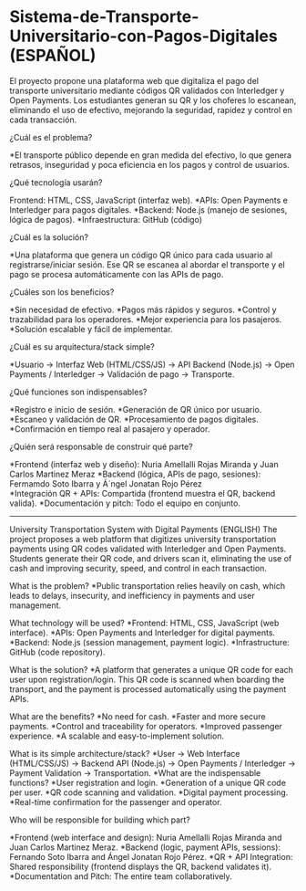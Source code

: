 # Sistema-de-Transporte-Universitario-con-Pagos-Digitales (ESPAÑOL)
El proyecto propone una plataforma web que digitaliza el pago del transporte universitario mediante códigos QR validados con Interledger y Open Payments. Los estudiantes generan su QR y los choferes lo escanean, eliminando el uso de efectivo, mejorando la seguridad, rapidez y control en cada transacción.

¿Cuál es el problema?

*El transporte público depende en gran medida del efectivo, lo que genera retrasos, inseguridad y poca eficiencia en los pagos y control de usuarios.

¿Qué tecnología usarán?

Frontend: HTML, CSS, JavaScript (interfaz web).
*APIs: Open Payments e Interledger para pagos digitales.
*Backend: Node.js (manejo de sesiones, lógica de pagos).
*Infraestructura: GitHub (código)

¿Cuál es la solución?

*Una plataforma que genera un código QR único para cada usuario al registrarse/iniciar sesión. Ese QR se escanea al abordar el transporte y el pago se procesa automáticamente con las APIs de pago.

¿Cuáles son los beneficios?

*Sin necesidad de efectivo.
*Pagos más rápidos y seguros.
*Control y trazabilidad para los operadores.
*Mejor experiencia para los pasajeros.
*Solución escalable y fácil de implementar.

¿Cuál es su arquitectura/stack simple?

*Usuario → Interfaz Web (HTML/CSS/JS) → API Backend (Node.js) → Open Payments / Interledger → Validación de pago → Transporte.

¿Qué funciones son indispensables?

*Registro e inicio de sesión.
*Generación de QR único por usuario.
*Escaneo y validación de QR.
*Procesamiento de pagos digitales.
*Confirmación en tiempo real al pasajero y operador.

¿Quién será responsable de construir qué parte?

*Frontend (interfaz web y diseño): Nuria  Amellalli Rojas Miranda  y Juan Carlos Martinez Meraz 
*Backend (lógica, APIs de pago, sesiones): Fermamdo Soto Ibarra y Á´ngel Jonatan Rojo Pérez  
*Integración QR + APIs: Compartida (frontend muestra el QR, backend valida).
*Documentación y pitch: Todo el equipo en conjunto.

-------------------------------------------------------------------------------------------------------------------------------------------

University Transportation System with Digital Payments (ENGLISH)
The project proposes a web platform that digitizes university transportation payments using QR codes validated with Interledger and Open Payments. Students generate their QR code, and drivers scan it, eliminating the use of cash and improving security, speed, and control in each transaction.

What is the problem?
*Public transportation relies heavily on cash, which leads to delays, insecurity, and inefficiency in payments and user management.

What technology will be used?
*Frontend: HTML, CSS, JavaScript (web interface).
*APIs: Open Payments and Interledger for digital payments.
*Backend: Node.js (session management, payment logic).
*Infrastructure: GitHub (code repository).

What is the solution?
*A platform that generates a unique QR code for each user upon registration/login. This QR code is scanned when boarding the transport, and the payment is processed automatically using the payment APIs.

What are the benefits?
*No need for cash.
*Faster and more secure payments.
*Control and traceability for operators.
*Improved passenger experience.
*A scalable and easy-to-implement solution.

What is its simple architecture/stack?
*User → Web Interface (HTML/CSS/JS) → Backend API (Node.js) → Open Payments / Interledger → Payment Validation → Transportation.
*What are the indispensable functions?
*User registration and login.
*Generation of a unique QR code per user.
*QR code scanning and validation.
*Digital payment processing.
*Real-time confirmation for the passenger and operator.

Who will be responsible for building which part?

*Frontend (web interface and design): Nuria Amellalli Rojas Miranda and Juan Carlos Martinez Meraz.
*Backend (logic, payment APIs, sessions): Fernando Soto Ibarra and Ángel Jonatan Rojo Pérez.
*QR + API Integration: Shared responsibility (frontend displays the QR, backend validates it).
*Documentation and Pitch: The entire team collaboratively.
